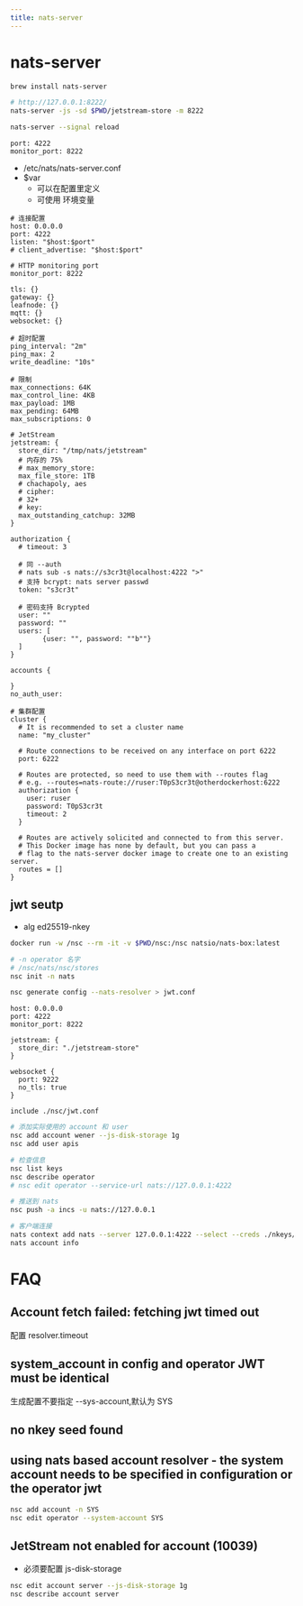```yaml
---
title: nats-server
---
```


# nats-server

```bash
brew install nats-server

# http://127.0.0.1:8222/
nats-server -js -sd $PWD/jetstream-store -m 8222

nats-server --signal reload
```

```
port: 4222
monitor_port: 8222
```

- /etc/nats/nats-server.conf
- $var
  - 可以在配置里定义
  - 可使用 环境变量

```hcl
# 连接配置
host: 0.0.0.0
port: 4222
listen: "$host:$port"
# client_advertise: "$host:$port"

# HTTP monitoring port
monitor_port: 8222

tls: {}
gateway: {}
leafnode: {}
mqtt: {}
websocket: {}

# 超时配置
ping_interval: "2m"
ping_max: 2
write_deadline: "10s"

# 限制
max_connections: 64K
max_control_line: 4KB
max_payload: 1MB
max_pending: 64MB
max_subscriptions: 0

# JetStream
jetstream: {
  store_dir: "/tmp/nats/jetstream"
  # 内存的 75%
  # max_memory_store:
  max_file_store: 1TB
  # chachapoly, aes
  # cipher:
  # 32+
  # key:
  max_outstanding_catchup: 32MB
}

authorization {
  # timeout: 3

  # 同 --auth
  # nats sub -s nats://s3cr3t@localhost:4222 ">"
  # 支持 bcrypt: nats server passwd
  token: "s3cr3t"

  # 密码支持 Bcrypted
  user: ""
  password: ""
  users: [
        {user: "", password: ""b""}
  ]
}

accounts {

}
no_auth_user:

# 集群配置
cluster {
  # It is recommended to set a cluster name
  name: "my_cluster"

  # Route connections to be received on any interface on port 6222
  port: 6222

  # Routes are protected, so need to use them with --routes flag
  # e.g. --routes=nats-route://ruser:T0pS3cr3t@otherdockerhost:6222
  authorization {
    user: ruser
    password: T0pS3cr3t
    timeout: 2
  }

  # Routes are actively solicited and connected to from this server.
  # This Docker image has none by default, but you can pass a
  # flag to the nats-server docker image to create one to an existing server.
  routes = []
}
```

## jwt seutp

- alg ed25519-nkey

```bash
docker run -w /nsc --rm -it -v $PWD/nsc:/nsc natsio/nats-box:latest

# -n operator 名字
# /nsc/nats/nsc/stores
nsc init -n nats

nsc generate config --nats-resolver > jwt.conf
```

```hcl
host: 0.0.0.0
port: 4222
monitor_port: 8222

jetstream: {
  store_dir: "./jetstream-store"
}

websocket {
  port: 9222
  no_tls: true
}

include ./nsc/jwt.conf
```

```bash
# 添加实际使用的 account 和 user
nsc add account wener --js-disk-storage 1g
nsc add user apis

# 检查信息
nsc list keys
nsc describe operator
# nsc edit operator --service-url nats://127.0.0.1:4222

# 推送到 nats
nsc push -a incs -u nats://127.0.0.1

# 客户端连接
nats context add nats --server 127.0.0.1:4222 --select --creds ./nkeys/creds/nats/wener/apis.creds
nats account info
```

# FAQ

## Account fetch failed: fetching jwt timed out

配置 resolver.timeout

## system_account in config and operator JWT must be identical

生成配置不要指定 --sys-account,默认为 SYS

## no nkey seed found

## using nats based account resolver - the system account needs to be specified in configuration or the operator jwt

```bash
nsc add account -n SYS
nsc edit operator --system-account SYS
```

## JetStream not enabled for account (10039)

- 必须要配置 js-disk-storage

```bash
nsc edit account server --js-disk-storage 1g
nsc describe account server
```

